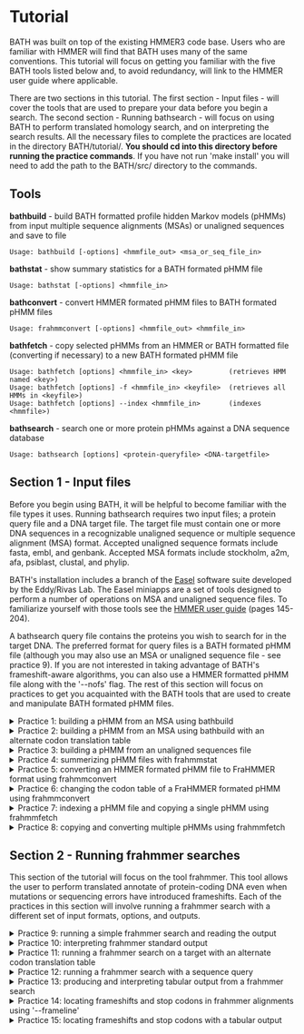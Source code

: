 # Tutorial

BATH was built on top of the existing HMMER3 code base. Users who are familiar with HMMER will find that BATH uses many of the same conventions. This tutorial will focus on getting you familiar with the five BATH tools listed below and, to avoid redundancy, will link to the HMMER user guide where applicable. 

There are two sections in this tutorial. The first section - Input files - will cover the tools that are used to prepare your data before you begin a search. The second section - Running bathsearch - will focus on using BATH to perform translated homology search, and on interpreting the search results. All the necessary files to complete the practices are located in the directory BATH/tutorial/. **You should cd into this directory before running the practice commands**. If you have not run 'make install' you will need to add the path to the BATH/src/ directory to the commands.

**Tools**
---

**bathbuild**   - build BATH formatted profile hidden Markov models (pHMMs) from input multiple sequence alignments (MSAs) or unaligned sequences and save to file
```
Usage: bathbuild [-options] <hmmfile_out> <msa_or_seq_file_in>
```
**bathstat**   - show summary statistics for a BATH formated pHMM file
```
Usage: bathstat [-options] <hmmfile_in>
```
**bathconvert** - convert HMMER formated pHMM files to BATH formated pHMM files
```
Usage: frahmmconvert [-options] <hmmfile_out> <hmmfile_in>
```
**bathfetch**   - copy selected pHMMs from an HMMER or BATH formatted file (converting if necessary) to a new BATH formated pHMM file
```
Usage: bathfetch [options] <hmmfile_in> <key>         (retrieves HMM named <key>)
Usage: bathfetch [options] -f <hmmfile_in> <keyfile>  (retrieves all HMMs in <keyfile>)
Usage: bathfetch [options] --index <hmmfile_in>       (indexes <hmmfile>)
```
**bathsearch**      - search one or more protein pHMMs against a DNA sequence database
```
Usage: bathsearch [options] <protein-queryfile> <DNA-targetfile>
```


## Section 1 - Input files 

Before you begin using BATH, it will be helpful to become familiar with the file types it uses. Running bathsearch requires two input files; a protein query file and a DNA target file. The target file must contain one or more DNA sequences in a recognizable unaligned sequence or multiple sequence alignment (MSA) format. Accepted unaligned sequence formats include fasta, embl, and genbank. Accepted MSA formats include stockholm, a2m, afa, psiblast, clustal, and phylip. 

BATH's installation includes a branch of the [Easel](https://github.com/EddyRivasLab/easel) software suite developed by the Eddy/Rivas Lab.  The Easel miniapps are a set of tools designed to perform a number of operations on MSA and unaligned sequence files.  To familiarize yourself with those tools see the [HMMER user guide](http://eddylab.org/software/hmmer/Userguide.pdf) (pages 145-204). 

A bathsearch query file contains the proteins you wish to search for in the target DNA. The preferred format for query files is a BATH formated pHMM file (although you may also use an MSA or unaligned sequence file - see practice 9). If you are not interested in taking advantage of BATH's frameshift-aware algorithms, you can also use a HMMER formatted pHMM file along with the '--nofs' flag. The rest of this section will focus on practices to get you acquainted with the BATH tools that are used to create and manipulate BATH formated pHMM files.

<details><summary>Practice 1: building a pHMM from an MSA using bathbuild</summary>
<p>

The sensitivity of BATH is powered, in large part, by the use of pHMMs. The pHMM files used by BATH and nearly identical to the ones used by HMMER, but contain additional information needed to perform accurate frameshift-aware translations and provide reliable e-values for the alignments. This additional information includes the frameshift rate and codon translation table to be used by bathsearch as well as tau and lambda values that define the curve for the pHMMs score distribution from the frameshift-aware Forward algorithm. If you would like more information on pHMM files see the [HMMER user guide](http://eddylab.org/software/hmmer/Userguide.pdf) (page 208). 
   
BATH formated pHMMs can be created from MSA files or unaligned sequence files using the tool bathbuild. The file MET.msa contains two stockholm formatted protein MSAs (note that stockholm is the only MSA format that allows multiple MSAs in a single file). You can build pHMMs from those MSAs and save them to the file MET.bhmm by running the following command: (note the file suffix '.bhmm' - this can help distinguish BATH formated pHMM files from HMMER formatted ones, which often have the suffix '.hmm')
   
```bash
   % bathbuild MET.bhmm MET.msa
```

The summary output that is printed to your stdout should resemble the text below (the exact CPU and elapsed time will vary):

```bash
# input      file:                  MET.msa
# output HMM file:                  MET.bhmm
# - - - - - - - - - - - - - - - - - - - - - - - - - - - - - - - - - - - -

# idx    name                  nseq  alen  mlen fs_prob codon_tbl eff_nseq re/pos description
# ------ -------------------- ----- ----- ----- ------- --------- -------- ------ -----------
  1      metC                    11   483   409 0.01000         1     0.60  0.591 Cystathionine beta-lyase
  2      metG                    24   494   458 0.01000         1     0.62  0.589 Methionine--tRNA ligase

# CPU time: 4.38u 0.00s 00:00:04.38 Elapsed: 00:00:02.33
```
   
The following is a brief description of each of the above fields. 
   
```
idx            Number, in order of the MSA file.

name           Name of the pHMM.

nseq           Number of sequences in the alignment this pHMM was built from.

alen           Length of alignment - number of columns in the MSA.

mlen           Length of the pHMM - number of match states.
   
fs_prob        The assigned probability of a frameshift-inducing indel

codon_tbl      The NCBI codon translation table ID assumed for the target DNA

eff_nseq       Effective sequence number. This is the “effective” number of independent sequences that bathbuild’s default “entropy weighting” step decided on, given the phylogenetic similarity of the nseq sequences in the input alignment. The higher the number the more diversity there is among the sequences in the MSA. 

re/pos         Mean positional relative entropy, in bits. This can be ignored by most users. 
   
description    Description of the protein family - may be blank.
```
</p>
</details>

<details><summary>Practice 2: building a pHMM from an MSA using bathbuild with an alternate codon translation table</summary>
<p>

One of the fields that distinguishes a FraHMMER formatted pHMM file from an HMMER formated pHMM file is an [NCBI codon translation table ID](https://www.ncbi.nlm.nih.gov/Taxonomy/Utils/wprintgc.cgi). The correct codon table depends on the origins of the target DNA you intend to search the pHMMs against. When you run a frahmmer search, selecting the correct codon table will produce the highest quality alignments. Ensuring that the pHMMs were built with that same codon table will produce the most accurate e-values for those alignments. 
   
By default, frahmmbuild will use the standard code employed by eukaryotic nuclear DNA. To use an alternate codon translation table include the option --ct followed by a table ID from the list below:

```bash
id  description
--- -----------------------------------
  1 Standard
  2 Vertebrate mitochondrial
  3 Yeast mitochondrial
  4 Mold, protozoan, coelenterate mitochondrial; Mycoplasma/Spiroplasma
  5 Invertebrate mitochondrial
  6 Ciliate, dasycladacean, Hexamita nuclear
  9 Echinoderm and flatworm mitochondrial
 10 Euplotid nuclear
 11 Bacterial, archaeal; and plant plastid
 12 Alternative yeast
 13 Ascidian mitochondrial
 14 Alternative flatworm mitochondrial
 16 Chlorophycean mitochondrial
 21 Trematode mitochondrial
 22 Scenedesmus obliquus mitochondrial
 23 Thraustochytrium mitochondrial
 24 Pterobranchia mitochondrial
 25 Candidate Division SR1 and Gracilibacteria
```

In practice 8 you will search the pHMMs in MET.msa against a target sequence from the genome of an endosymbiotic bacteria that uses codon table 4. Running the following command will build the pHMMs using the correct codon table for that target:
   
```bash
   % frahmmbuild --ct 4 MET-ct4.fhmm MET.msa
```
   
The summary output that is printed to your stdout should resemble the text below (the exact CPU and elapsed time will vary):

```bash
# input file:                       MET.msa
# output HMM file:                  MET.fhmm
# - - - - - - - - - - - - - - - - - - - - - - - - - - - - - - - - - - - -

# idx    name                  nseq  alen  mlen fs_prob codon_tbl eff_nseq re/pos description
# ------ -------------------- ----- ----- ----- ------- --------- -------- ------ -----------
  1      metC                    11   483   409 0.01000         1     0.60  0.591 Cystathionine beta-lyase
  2      metG                    24   494   458 0.01000         1     0.62  0.589 Methionine--tRNA ligase

# CPU time: 4.38u 0.00s 00:00:04.38 Elapsed: 00:00:02.33
```

</p>
</details>

<details><summary>Practice 3: building a pHMM from an unaligned sequences file</summary>
<p>

If your queries are single unaligned sequences rather than MSAs yo can still build HMMs using frahmmbuild and the flag '--unali'. The file three_seqs.fa contains three district unaligned protein sequences.  To build three HMMs (one for each sequence) use the following command. 
   
```bash
   % frahmmbuild --unali three_seqs.fhmm three_seqs.fa
```

The summary output that is printed to your stdout should resemble the text below (the exact CPU and elapsed time will vary):

```bash
# input file:                       three_seqs.fa
# output HMM file:                  three_seqs.fhmm
# - - - - - - - - - - - - - - - - - - - - - - - - - - - - - - - - - - - -

# idx    name                  nseq   len  mlen fs_prob codon_tbl eff_nseq re/pos description
# ------ -------------------- ----- ----- ----- ------- --------- -------- ------ -----------
  1      AT1G01010.1              1   429   429 0.01000         1     1.00  0.591
  2      AT1G01020.1              1   245   245 0.01000         1     1.00  0.552
  3      AT1G01030.1              1   358   358 0.01000         1     1.00  0.600

# CPU time: 2.62u 0.00s 00:00:02.62 Elapsed: 00:00:02.14
```

</p>
</details>

<details><summary>Practice 4: summerizing pHMM files with frahmmstat</summary>
<p>

Since a pHMM file may contain any number of individual models, it is useful to be able to quickly summarize the contents. The tool frahmmstat is designed to provide such a summary for FraHMMER formated pHMM files.  The following command will summarize the pHMM file built in practice 1:
   
```bash
   % frahmmstat MET.fhmm
```
   
This command should produce the following output to stdout:

```bash
#
# idx    name                 accession        nseq eff_nseq   mlen fs_prob codon_tbl re/pos
# ------ -------------------- ------------ -------- -------- ------ ------- --------- ------
  1      metC                 -                  11     0.60    409 0.01000         1   0.53
  2      metG                 -                  24     0.62    458 0.01000         1   0.53
```

The fields are mainly the same as those produced by frahmmbuild, and detailed in practice 1, except for the accession field which may contain an alphanumeric identifier for the protein family or be left blank if no accession is listed for the pHMM. 

</p>
</details>

<details><summary>Practice 5: converting an HMMER formated pHMM file to FraHMMER format using frahmmconvert</summary>
<p>

If you have an existing HMMER formatted pHMM file and want to use it to run a frahmmer search, you will first need to convert it to the FraHMMER format using frahmmconvert. The file tRNA-proteins.hmm contains 12 pHMMs in HMMER3 format. The following command will create the FraHMMER formatted file tRNA-proteins.fhmm containing the same three pHMMs:

```bash
   % frahmmconvert XXX.fhmm XXX.hmm
```
Your summary output should match that shown below.
   
```
# input HMM file:                   tRNA-proteins.hmm
# output HMM file:                  tRNA-proteins.fhmm
# - - - - - - - - - - - - - - - - - - - - - - - - - - - - - - - - - - - -

# idx    name                  nseq  mlen fs_prob codon_tbl eff_nseq re/pos description
# ------ -------------------- ----- ----- ------- --------- -------- ------ -----------
  1      ATE_N                   30    78 0.01000         1     1.11  0.726 Arginine-tRNA-protein transferase, N terminus
  2      GlutR_N                 12   152 0.01000         1     0.87  0.590 Glutamyl-tRNAGlu reductase, N-terminal domain
  3      PTH2                    10   116 0.01000         1     0.74  0.589 Peptidyl-tRNA hydrolase PTH2
  4      RtcB                    30   459 0.01000         1     0.83  0.590 tRNA-splicing ligase RtcB
  5      TGT                     15   238 0.01000         1     0.80  0.589 Queuine tRNA-ribosyltransferase
  6      Thg1                    30   131 0.01000         1     0.69  0.589 tRNAHis guanylyltransferase
  7      Trm56                   11   121 0.01000         1     0.64  0.590 tRNA ribose 2'-O-methyltransferase, aTrm56
  8      tRNA-synt_1_2           30   185 0.01000         1     0.91  0.590 Leucyl-tRNA synthetase, Domain 2
  9      tRNA-synt_1c_C          14   192 0.01000         1     0.81  0.591 tRNA synthetases class I (E and Q), anti-codon binding domain
  10     tRNA-synt_2d            19   247 0.01000         1     0.73  0.592 tRNA synthetases class II core domain (F)
  11     tRNA-Thr_ED             12   136 0.01000         1     0.63  0.590 Archaea-specific editing domain of threonyl-tRNA synthetase
  12     TruB_C                  11    56 0.01000         1     1.64  0.994 tRNA Pseudouridine synthase II, C terminal
```

</p>
</details>

<details><summary>Practice 6: changing the codon table of a FraHMMER formated pHMM using frahmmconvert</summary>
<p>
 
You can also use frahmmconvert to change the codon table of an existing FraHMMER pHMM file using the --ct flag. This is faster than rebuilding from the original MSA.  The following command will create the file tRNA-proteins-ct11.fhmm containing the same 12 pHMMs as tRNA-proteins.fhmm but modified to use NCBI codon translation table 11:
   
```bash
   % frahmmconvert --ct 11 tRNA-proteins-ct11.fhmm tRNA-proteins.fhmm
```

This should produce the following output:
 
```
# input HMM file:                   tRNA-proteins.fhmm
# output HMM file:                  tRNA-proteins=ct11.fhmm
# - - - - - - - - - - - - - - - - - - - - - - - - - - - - - - - - - - - -

# idx    name                  nseq  mlen fs_prob codon_tbl eff_nseq re/pos description
# ------ -------------------- ----- ----- ------- --------- -------- ------ -----------
  1      ATE_N                   30    78 0.01000        11     1.11  0.726 Arginine-tRNA-protein transferase, N terminus
  2      GlutR_N                 12   152 0.01000        11     0.87  0.590 Glutamyl-tRNAGlu reductase, N-terminal domain
  3      PTH2                    10   116 0.01000        11     0.74  0.589 Peptidyl-tRNA hydrolase PTH2
  4      RtcB                    30   459 0.01000        11     0.83  0.590 tRNA-splicing ligase RtcB
  5      TGT                     15   238 0.01000        11     0.80  0.589 Queuine tRNA-ribosyltransferase
  6      Thg1                    30   131 0.01000        11     0.69  0.589 tRNAHis guanylyltransferase
  7      Trm56                   11   121 0.01000        11     0.64  0.590 tRNA ribose 2'-O-methyltransferase, aTrm56
  8      tRNA-synt_1_2           30   185 0.01000        11     0.91  0.590 Leucyl-tRNA synthetase, Domain 2
  9      tRNA-synt_1c_C          14   192 0.01000        11     0.81  0.591 tRNA synthetases class I (E and Q), anti-codon binding domain
  10     tRNA-synt_2d            19   247 0.01000        11     0.73  0.592 tRNA synthetases class II core domain (F)
  11     tRNA-Thr_ED             12   136 0.01000        11     0.63  0.590 Archaea-specific editing domain of threonyl-tRNA synthetase
  12     TruB_C                  11    56 0.01000        11     1.64  0.994 tRNA Pseudouridine synthase II, C terminal
# CPU time: 8.65u 0.00s 00:00:08.65 Elapsed: 00:00:08.67
```
 
</p>
</details>

<details><summary>Practice 7: indexing a pHMM file and copying a single pHMM using frahmmfetch </summary>
<p>

If you only need to search with a single pHMM but it is located in a file with multiple pHMMs, you can save time by copying the desired pHMM to a new file using frahmmfetch. If the original file contains a large number of pHMMs, you may want to create an index file to speed up the fetch process.  The following command will index the create the index file tRNA-proteins.fhmm.ssi for the FraHMMER pHMM file created in Practice 4. 
```bash
   % frahmmfetch --index tRNA-proteins.fhmm 
```
The summary output should read as follows:
   
```
Working...    done.
Indexed 12 HMMs (12 names and 12 accessions).
SSI index written to file tRNA-proteins.fhmm.ssi
```
Whether or not you choose to create an index you will need the name of the pHMM you wish to copy to use as a key. The command below will copy the pHMM PTH2 from the tRNA-proteins.fhmm.  The -o flag will direct the copied pHMM to the specified output file (PTH2.hmm in this case). Otherwise, it will be printed to standard out. 
```bash
   % frahmmfetch -o PTH2.fhmm tRNA-proteins.fhmm PTH2
```
The summary output should simply read as:
```
Retrieved HMM PTH2.
```
</p>
</details>

<details><summary>Practice 8: copying and converting multiple pHMMs using frahmmfetch </summary>
<p>

You can also use frahmmfetch to copy multiple pHMMs. To do so you will need to create a key file that contains the names of all the pHMMs you wish to copy, with one name per line, and use the -f flag. If the original pHMM file is in HMMER format frahmmfetch will automatically convert it to FraHMMER format. The following command will copy all 3 of the pHMMs listed in the key file tRNA-synthetases-key.txt from an HMMER formated pHMM file, convert them to FraHMMER format, and print them to the output file tRNA-synthetases.fhmm.
   
```bash
   % frahmmfetch -f -o tRNA-synthetases.fhmm tRNA-proteins.hmm tRNA-synthetases-key.txt
```
   
The summary output should simply read as:
   
```
Retrieved 3 HMMs.
```
   
As with frahmmconvert, you can also use the --ct flag with frahmmfetch to change the codon table.
   
</p>
</details>

## Section 2 - Running frahmmer searches

This section of the tutorial will focus on the tool frahmmer. This tool allows the user to perform translated annotate of protein-coding DNA even when mutations or sequencing errors have introduced frameshifts. Each of the practices in this section will involve running a frahmmer search with a different set of input formats,  options, and outputs. 

<details><summary>Practice 9: running a simple frahmmer search and reading the output</summary>
<p>

Every frahmmer search requires two inputs - the query and the target.  In this practice, you will use the single pHMM in the file PTH2.fhmm as the query.  For the target, you will use a single DNA sequence in the file target-PTH2.fa. The -o flag is used to direct the standard output to the file PTH2.out. 
   
```bash
   % frahmmer -o PTH2.out PTH2.fhmm target-PTH2.fa
```
 
See Practice 9 for a breakdown of the frahmmer standard output in PTH2.out
  
    
</p>
</details>

<details><summary>Practice 10: interpreting frahmmer standard output</summary>
<p>

The file PTH2.out contains the standard frahmmer output for a search between the query file PTH2.fhmm and the target file target-PTH2.fa. If you open this file you will see that it is organized into the following sections:
     
   1) File Header - lines begin with '#' and contain basic information about the search parameters
```
# query HMM file:                  PTH2.fhmm
# target sequence database:        target-PTH2.fa
# frameshift probability:          0.010000
# codon translation table          1
# output directed to file:         PTH2.out
# - - - - - - - - - - - - - - - - - - - - - - - - - - - - - - - - - - - -   
```
    
   2) Query Header - includes a summary of each query and a hits list sorted by E-value.  For each hit, the query header lists the E-value, bit score, and bias score adjustment (for more information on bias scores see pages 60-61 of the [HMMER user guide](http://eddylab.org/software/hmmer/Userguide.pdf).  This is followed by name of the target sequence where the hit was located, the target sequence position for the start and end of the alignment, the number of frameshifts and stop codons in that alignment, and finally a target description (which may be blank).

```
   Query:       PTH2  [M=116]
   Accession:   PF01981.11
   Description: Peptidyl-tRNA hydrolase PTH2
   Scores for complete hits:
    E-value  score  bias  Sequence     start    end  shifts  stops  Description
    ------- ------ -----  --------     -----  -----  ------  -----  -----------
    3.4e-34  110.1   0.3  PTH2-target    672    325       0      0
    4.2e-33  110.3   0.0  PTH2-target   1273   1731       0      0
    2.7e-27   91.6   0.2  PTH2-target   2659   2343       2      1
```
   
   3) Annotation Lines- for each hit listed in the query header, frahmmer will produce an annotation line containing useful information about the hit. After the line 'Annotation for each hit (and alignments):' these annotation lines (as well as the alignments) will appear, sorted first by target sequence and then by e-value.
   
       As in the query header, the annotations line lists the score, bias, and E-value for each hit. It also lists three types of coordinates for the hit - the alignment start and end coordinates for both the query (hmm-from & hmm-to) and the target (ali-from & ali-to), as well as the envelope coordinates (env-from & env-to). The envelope is the region of the target that frahmmer has identified as containing the homology (the hit alignment is always contained within the envelope). It is the envelope coordinates that bound the target subsequence used to calculate the score, bias, and E-value. An explanation of the characters seen after the coordinates ('.','[', & ']') can be found on page 38 of the [HMMER user guide](http://eddylab.org/software/hmmer/Userguide.pdf). The annotation line also lists the number of frameshifts and stop codons in the alignment (shift & stops), the full length of the target sequence (sq-len), and the alignment's accuracy score (acc) which is the average expected per residue accuracy of the alignment. 
       
       Below is the annotation line for the first hit in the file PTH2.out
  
```
Annotation for each hit (and alignments):
>> PTH2-target
    score  bias    Evalue   hmm-from    hmm-to     ali-from    ali-to     env-from    env-to    shifts  stops    sq-len    acc
   ------ ----- ---------   --------   -------    --------- ---------    --------- ---------    ------  ----- ---------   ----
 !  110.1   0.3   3.4e-34          2       116 .]       672       325 ..       675       325 ..      0      0      3000   0.92
```
   
   4) Alignment - Bellow each annotation line frahmmer prints the alignment for that query-target hit. A typical frahmmer alignment will contain at least the following five rows (in order from top to bottom): (1) the query row, (2) the match row, (3) the translation row, (4) the target row, and (5) the posterior probability row. If the pHMM was built from an MSA containing consensus structure or reference annotations those will be visible on separate CS and RF rows above the query row.  There are also three types of columns: (1) a match in which a query amino is aligned to a target codon or quasi-codon, (2) a deletion in which the query amino acid is aligned to target gap characters, or (3) an insertion in which the target codon is aligned to a query gap character. 
   
       The query row begins with the name of the query pHMM followed by the coordinates of the first amino acid on that line of the alignment and ends with the coordinates of the last amino acid on that line of the alignment. For each column, the query row shows either the query consensus letter, for matches and deletions, or a gap character ('.') for insertions. 
   
       The target row begins with the name of the target sequence followed by the coordinates of the first nucleotide on that line of the alignment and ends with the coordinates of the last nucleotide on that line of the alignment. For each column, the target row shows the target codon or pseudo-codon that has been aligned to the query. In the case of a deletion, the target line will print three gap characters ('---') in place of the codon. 
   
       The translation row shows the amino acid translations of the codons and pseudo-codons on the target row.  The match row shows which columns in the alignment are positive scoring. Exact matches are shown as the matched amino acid residue (in lowercase) and positive scoring mismatches are shown as a '+'. Finally, the posterior probability (PP) row gives the expected accuracy for each position of the alignment.
   
       Below is the first line of the first alignment in the file PTH2.out.  It contains a CS row in addition to the five basic rows detailed above.  All the columns in this line of the alignment are matches and, as there are no frameshifts, no quasi-codons are present. 

```
  Alignment:
  score: 110.1 bits
                    E    E    E    E    E    E    E    E    S    C    C    S    S    -    H    H    H    H    H    H    H    H    H    H    H  CS
         PTH2   2   l    k    q    v    i    v    v    r    t    d    l    k    m    g    k    G    k    l    a    a    q    v    a    h    a   26
                    +    k         v    +    v    v    r    t    d    l         m    +    k    G    k    +    a    a    q    +    +    h    a
                    V    K    L    V    L    V    V    R    T    D    L    G    M    T    K    G    K    I    A    A    Q    C    S    H    A
  PTH2-target 672  GTG  AAG  CTT  GTG  CTG  GTT  GTG  AGG  ACA  GAT  CTG  GGC  ATG  ACC  AAA  GGC  AAA  ATC  GCC  GCC  CAG  TGC  TCG  CAT  GCA  598
                    8    9    9    *    *    *    *    *    *    *    *    *    *    *    *    *    *    *    *    *    *    *    *    *    *   PP
```
      
   5) Query Footer - each query's output will conclude with a footer that provides information about the hit filtering process inside frahmmer.  The average user can ignore this data.  For those who are interested, more information on these data can be found on page 54 of the [HMMER user guide](http://eddylab.org/software/hmmer/Userguide.pdf).  There will also be a couple of lines listing run times and a line with just '//', indicating the end of the output for the query.
   
       Bellow is the query footer from PTH2.out.

```
Internal pipeline statistics summary:
-------------------------------------
Query model(s):                            1  (116 nodes)
Target sequence(s):                        1  (6000 residues searched)
Residues passing SSV filter:            1503  (0.251); expected (0.02)
Residues passing bias filter:           1503  (0.251); expected (0.02)
Residues passing Vit filter:            1401  (0.234); expected (0.001)
Residues passing Fwd filter:            1961  (0.327); expected (1e-05)
Total number of hits:                      3  (0.187)
# CPU time: 0.04u 0.01s 00:00:00.05 Elapsed: 00:00:00.05
# Mc/sec: 12.20
//
```
   
   6) File Footer - If frahmmer did not encounter any errors the last line of the file will simply read '[ok]'
   
</p>
</details>

<details><summary>Practice 11: running a frahmmer search on a target with an alternate codon translation table</summary>
<p>

As discussed in Practice 2, some DNA sequences use alternate codon translation tables and the best results are achieved by specifying the correct codon table both when building the pHMMs and when performing the search. To prevent searches with mismatched codon tables, frahmmer responds to such searches with an error message. Running the following command will attempt a mismatches search by searching the pHMMs in MET.hmm, built with the standard codon table, against the target DNA in the file target-MET.fa while specifying the use of the alternate codon table 4. 
   
```bash
   % frahmmer --ct 4 -o MET.out MET.fhmm target-MET.fa
```
   
This will result in the following error message:

```bash
   Error: Requested codon translation table ID 4 does not match the codon translation table ID of the HMM file MET.hmm. Please run frahmmconvert with option '--ct 4'.
```

In this case, we already have a pHMM file built with the correct codon table and can skip running frahmmconvert. The following command will use that pHMM file to run the same search, but without a codon table mismatch. 

```bash
   % frahmmer --ct 4 -o MET-ct4.out MET-ct4.hmm  target-MET.fa
```
The file MET-ct4.out should contain a single hit between each of the pHMMS in MET-ct4.hmm and the DNA sequence in target-MET.fa.
   
</p>
</details>

<details><summary>Practice 12: running a frahmmer search with a sequence query</summary>
<p>

If you do not wish to build the query pHMMs ahead of time you can use a sequence file (MSA of unaligned) as the query and frahmmer will build the pHMMs on the fly. However, depending on the number and length of the proteins, building pHMMs can be time consuming. If you chose to use a sequence query file it is recommended that you use the '--hmmout' flag to save the pHMMs for use in any subsequent searches. The following command uses the single unaligned sequence in the file gidA.fa as the query, building a pHMM for that sequence and printing it the to file gidA.fhmm. The use of the '--ct' flag will determine the codon table used both to build the pHMM and to conduct the search. The standard output is directed to the file gidA.out using the '-o' flag. 
   
```bash
   % frahmmer --ct 4 --hmmout gidA.fhmm -o gidA.out gidA.fa target-gidA.fa
```
   
The file gidA.fhmm will now contain a single pHMM built with codon table 4 and gidA.out will contain output for a single git between that pHMM and the DNA sequence in target-gidA.fa.
</p>
</details>

<details><summary>Practice 13: producing and interpreting tabular output from a frahmmer search</summary>
<p>
   
In addition to the standard output, frahmmer can also produce a tabular summary file with a more easily parsable list of the hits found in a search. By using the '--tblout' flag you can direct frahmmer to create this tabular output and save it to the file of your choosing. The following command will run the same search as in Practice 8, but with the addition of the '--tblout' flag directing the tabular output to the file PTH2.tbl.
   
```bash
   % frahmmer -o PTH2.out --tblout PTH2.tbl PTH2.fhmm target-PTH2.fa
``` 

If you open the file PTH2.tbl you will see the following text (file directories and dates may vary):

```
# target name         accession  query name           accession   hmm len  hmm from    hmm to   seq len  ali from    ali to  env from    env to   E-value  score  bias  shifts  stops  pipe description of target
#------------------- ---------- -------------------- ---------- --------- --------- --------- --------- --------- --------- --------- --------- --------- ------ ----- ------- ------ ----- ---------------------
seq1                 -          PTH2                 PF01981.11       116         2       116      3000       672       325       675       325   3.4e-34  110.1   0.3       0      0   std -
seq1                 -          PTH2                 PF01981.11       116         2       116      3000      1273      1731      1263      1734   4.2e-33  110.3   0.0       0      0    fs -
seq1                 -          PTH2                 PF01981.11       116         5       113      3000      2659      2343      2677      2327   2.7e-27   91.6   0.2       2      1    fs -
#
# Program:         frahmmer
# Query file:      PTH2.fhmm
# Target file:     target-PTH2.fa
# Option settings: frahmmer -o PTH2.out --tblout PTH2.tbl PTH2.fhmm target-PTH2.fa
# Current dir:     FraHMMER/tutorial
# Date:            Wed Mar  1 18:27:58 2023
# [ok]
``` 

A brief description of each column header (from left to right) is provided below.

```
target name             Name of the target sequence where the hit is located.

accession               Alphanumeric ID for the target sequence (if provided in the target file).

query name              Name of the query pHMM. 

accession               Alphanumeric ID for the query (if provided in the query file).

hmm len                 Length (number of match states) of the query pHMM.
   
hmm from                The start position of the alignment on the query pHMM. 
   
hmm to                  The end position of the alignment on the query pHMM. 
   
seq len                 The length of the target sequence (in nucleotides).
   
ali from                The start position of the alignment on the target sequence. If the hit is located on the reverse complement strand, ali from will be greater than ali to.
   
ali to                  The end position of the alignment on the target sequence.
   
env from                The start position of the hit envelope on the target sequence.  See practice 9 for an explanation of hit envelopes. 
   
env to                  The end position of the hit envelope on the target sequence. 

E-value                 The hit e-value. 
   
score                   The hit bit score.
   
bias                    The hit bias adjustment score. See pages 60-61 of the [HMMER user guide](http://eddylab.org/software/hmmer/Userguide.pdf) for an explanation of bias adjustment. 
   
shifts                  The number of frameshifts reported in the alignment.
   
stops                   The number of stop codons reported in the alignment.
   
pipe                    The translation pipeline used to produce the hit, either standard 'std' or frameshift aware 'fs'. To reduce runtimes and the potential for false frameshifts frahmmer uses standard (non frameshift aware) translation for hits it determines are unlikely to contain frameshifts.  Most users can ignore this column. 
   
description of target   Description of the target sequence (if provided in the target file).
```

</p>
</details>

<details><summary>Practice 14: locating frameshifts and stop codons in frahmmer alignments using '--frameline' </summary>
<p>
   
While both the standard and tabular outputs give the user the count of frameshifts and stop codons in an alignment, the user may also want to locate the quasi and stop codons.  Quasi-codons with deletions can be identified by looking for codons with one or two '-' characters in place of a nucleotide. Quasi-codons with insertions can be identified by looking for codons with more than 4 or 5 nucleotides (the nucleotides frahmmer determines to be the insertions will be shown in lowercase).  Stop codons can be identified by looking for codons with all three nucleotides in lowercase and an 'X' on the translation row. Below are examples of quasi and stop codons taken from the alignment in gidA.out from Practice 10:
 
```
 | one nucleotide deletion | two nucleotide deletions | one nucleotide insertion | two nucleotide insertions | stop codon |
 |            w            |            g             |            k             |            v              |      a     |
 |            w            |            g             |            +             |            v              |            |
 |            W            |            G             |            Q             |            V              |      X     |
 |           -GA           |           --A            |          CtAA            |          GTtaT            |     taa    |
 |            6            |            3             |            8             |            7              |      8     |
```

To make it easier to locate frameshifts and stop codons the '--frameline' flag can be used to add a row to the alignment that numbers the frame of each codon and quasi-codon. This line can be used to locate quasi-codons by looking for a change from one frame to another.  Stop codons can be identified on the frameline by a '0'. Note that, for hits on the reverse complement strand of a sequence, the frames will be negative (i.e. -1, -2, & -3). 
   
 Running the follwing comand will use the file gidA.fhmm, created in Practice 10, to search a single pHMM against the DNA sequence in the file target-gidA.fa using codon table 4. The '-o' flag will direct the standard output to the file gidA-frameline.out and the '--frameline' flag will add the frameline row to the alignment.
   
```bash
   % frahmmer --ct 4 --frameline -o gidA-frameline.out gidA.fhmm target-gidA.fa
```
   
The following is an excerpt of four lines from the alignment in gidA-frameline.out. This excerpt shows two frameshifts (one by deletion and one by insertion) as well as one stop codon (the frame is shown directly beneath each codon or quasi-codon). On the first line, the frame changes - from 3 to 1 -  due to the deletion of two nucleotides. There is a stop codon on the third line, with a 0 in the frameline.  On the fourth line, the frame changes again - from 1 to 2 - due to a single nucleotide insertion. 
 
```
  gidA   218   a    v    y    t    l    i    k    a    s    a    .    n    q    a    p    m    c    l    g    .    .    r    l    l    a    k   240
                         y         l    +                                            p    m                             r         l
               N    T    Y    K    L    L    N    T    Y    T    v    V    L    T    P    M    K    K    Q    h    h    R    T    L    D    P
  seq1 27132  AAC  ACC  TAC  AAA  CTA  TTA  AAT  ACC  TAC  ACC  GTT  GTT  CTA  ACT  CCC  A--  AAG  AAA  CAA  CAC  CAC  CGA  ACG  TTG  GAC  CCA  27207
               3    3    3    3    3    3    3    3    3    3    3    3    3    3    3    1    1    1    1    1    1    1    1    1    1    1   FRAME
               *    *    *    9    9    9    7    6    5    4    1    3    4    5    5    2    2    2    3    0    0    5    4    4    2    1   PP

  gidA   241   g    p    r    y    c    l    s    i    e    g    k    t    l    k    f    g    r    k    p    q    k    l    i    m    e    p   266
                                                                                                                   +         i    +    e    p
               T    S    T    L    F    N    Q    T    -    K    M    K    H    P    -    T    I    N    I    Y    R    P    I    I    E    P
  seq1 27208  ACA  TCC  ACC  CTT  TTC  AAC  CAA  ACT  ---  AAA  ATG  AAA  CAT  CCA  ---  ACC  ATA  AAC  ATC  TAC  AGA  CCC  ATC  ATA  GAA  CCA  27279
               1    1    1    1    1    1    1    1    .    1    1    1    1    1    .    1    1    1    1    1    1    1    1    1    1    1   FRAME
               1    0    0    0    0    0    0    1    .    0    0    0    0    0    .    4    4    5    6    7    8    8    9    *    *    *   PP

  gidA   267   e    a    t    g    s    s    s    v    y    v    n    g    l    s    t    s    m    .    p    i    e    l    q    l    q    l   291
               e                   +         +    v    +    +    n    g         s         s                   +         +    q    l         +
               E    X    L    D    T    K    T    V    H    L    N    G    T    S    I    S    T    s    N    L    V    I    Q    L    N    I
  seq1 27280  GAA  taa  CTT  GAT  ACT  AAA  ACT  GTA  CAC  CTA  AAT  GGT  ACC  TCT  ATC  TCA  ACC  TCC  AAT  CTG  GTA  ATC  CAA  CTT  AAC  ATA  27357
               1    0    1    1    1    1    1    1    1    1    1    1    1    1    1    1    1    1    1    1    1    1    1    1    1    1   FRAME
               *    8    8    9    9    9    *    *    *    *    *    *    9    9    7    7    5    1    6    8    9    9    *    *    *    *   PP

  gidA   292   l    k    f    t    k    a    f    r    g    a    k    i    i    k    a    g    y    a    i    e    y    d    c    v    c    s   317
               l    k         t    +                                  +    +    k    +         +         i    e    y    d              c    s
               L    K    P    T    Q    H    P    I    D    V    C    V    V    K    S    K    H    T    I    E    Y    D    V    T    C    S
  seq1 27358  CTA  AAA  CCC  ACA CtAA  CAC  CCA  ATT  GAT  GTC  TGT  GTT  GTT  AAG  TCC  AAA  CAC  ACC  ATA  GAA  TAC  GAT  GTA  ACT  TGT  TCA  27436
               1    1    1    1    2    2    2    2    2    2    2    2    2    2    2    2    2    2    2    2    2    2    2    2    2    2   FRAME
               *    *    *    *    8    7    7    8    9    9    *    *    *    *    *    *    *    *    *    *    *    *    *    *    *    *   PP
```
 
</p>
</details>

<details><summary>Practice 15: locating frameshifts and stop codons with a tabular output </summary>
<p>
   
While the frameline makes it easier to find frameshifts and stop codons in individual alignments, some users may want to see the locations of frameshifts and stop codons across multiple alignments and in a  more parseable form.  For this reason, the flag '--fstblout' allows the user to create a tabular output of frameshift and stop codon locations for all hits. The following command reruns the same search as in Practice 13, but rather than using '--frameline' it uses '--fstblout' to save frameshift and stop codon locations to the file gidA.fstbl.  
   
```bash
   % frahmmer --ct 4 -o gidA-fstbl.out --fstblout gidA.fstbl gidA.fhmm target-gidA.fa
``` 

If you open the file PTH2.tbl you will see the following text (file directories and dates may vary):

```
# target name         accession  query name           accession  E-value   ali from  ali to     I D S  length  seq start  ali start
#------------------- ----------- -------------------- ---------- --------- --------- ---------  -----  ------  ---------  ---------
 seq1                 -          gidA                 -              2e-12 26678     27756          I       2  26756             79
 seq1                 -          gidA                 -              2e-12 26678     27756          D       1  26815            138
 seq1                 -          gidA                 -              2e-12 26678     27756          I       1  26958            281
 seq1                 -          gidA                 -              2e-12 26678     27756          D       2  26995            318
 seq1                 -          gidA                 -              2e-12 26678     27756          D       1  27029            352
 seq1                 -          gidA                 -              2e-12 26678     27756          D       2  27076            399
 seq1                 -          gidA                 -              2e-12 26678     27756          D       2  27116            439
 seq1                 -          gidA                 -              2e-12 26678     27756          D       2  27177            500
 seq1                 -          gidA                 -              2e-12 26678     27756          S       0  27283            606
 seq1                 -          gidA                 -              2e-12 26678     27756          I       1  27370            693
 seq1                 -          gidA                 -              2e-12 26678     27756          I       1  27647            970
 seq1                 -          gidA                 -              2e-12 26678     27756          I       1  27696           1019
#
# Program:         frahmmer
# Query file:      gidA.fhmm
# Target file:     target-gidA.fa
# Option settings: frahmmer -o gidA.out --fstblout gidA.fstbl --ct 4 gidA.fhmm target-gidA.fa
# Current dir:     FraHMMER/tutorial
# Date:            Thu Mar  2 13:16:45 2023
# [ok]
```

A brief description of each column header (from left to right) is provided below.

```
target name             Name of the target sequence where the hit is located.

accession               Alphanumeric ID for the target sequence (if provided in the target file).

query name              Name of the query pHMM. 

accession               Alphanumeric ID for the query (if provided in the query file).

E-value                 The hit e-value. 
   
ali from                The start position of the alignment on the target sequence. If the hit is located on the reverse complement strand, ali from will be greater than ali to.
   
ali to                  The end position of the alignment on the target sequence.
   
I D S                   Type of codon/quasi-codons.  I - insertion.  D - deletion. S - stop codon.
   
length                  Number of nucleotides inserted or deleted (0 for stop codons).
   
seq start               Position (in the target sequence) of the start of the quasi-codon or stop codon.
   
ali start               Position (in the alignment) of the start of the quasi-codon or stop codon.  First nucleotide in the alignment = 1.
```
</p>
</details>


